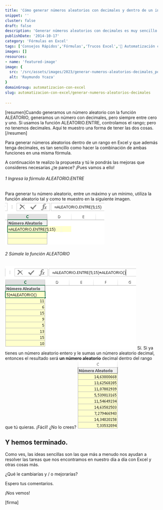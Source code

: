 ```yaml
---
title: 'Cómo generar números aleatorios con decimales y dentro de un intervalo, en Excel (Consejo Rápido)'
snippet: ''
cluster: false
draft: false 
description: 'Generar números aleatorios con decimales es muy sencillo y no necesita de macros. ¿Necesitas una idea? Entonces sigue leyendo y empecemos.'
publishDate: '2014-10-17'
category: 'Fórmulas en Excel'
tags: ['Consejos Rápidos','Fórmulas','Trucos Excel','🤖 Automatización con Excel']
images: []
resources: 
- name: 'featured-image'
image: {
  src: '/src/assets/images/2023/generar-numeros-aleatorios-decimales_portada.png',
  alt: 'Raymundo Ycaza'
}
domainGroup: automatizacion-con-excel
slug: automatizacion-con-excel/generar-numeros-aleatorios-decimales

---
```


\[resumen\]Cuando generamos un número aleatorio con la función ALEATORIO, generamos un número con decimales, pero siempre entre cero y uno. Si usamos la función ALEATORIO.ENTRE, controlamos el rango; pero no tenemos decimales. Aquí te muestro una forma de tener las dos cosas.\[/resumen\]

Para generar números aleatorios dentro de un rango en Excel y que además tenga decimales, es tan sencillo como hacer la combinación de ambas funciones en una misma fórmula.

A continuación te realizo la propuesta y tú le pondrás las mejoras que consideres necesarias ¿te parece? ¡Pues vamos a ello!

###### [](#1-ingresa-la-fórmula-aleatorio.entre)1 Ingresa la fórmula ALEATORIO.ENTRE

Para generar tu número aleatorio, entre un máximo y un mínimo, utiliza la función aleatorio tal y como te muestro en la siguiente imagen. ![Cómo generar números aleatorios dentro de un rango en Excel](images/img_5442dbea4f6cc.png)

###### [](#2-súmale-la-función-aleatorio)2 Súmale la función ALEATORIO

![Cómo generar números aleatorios dentro de un rango en Excel](images/img_5442dc2700e94.png) Sí. Si ya tienes un número aleatorio entero y le sumas un número aleatorio decimal, entonces el resultado será **un número aleatorio** decimal dentro del rango que tú quieras. ¡Fácil! ¿No lo crees? ![Cómo generar números aleatorios dentro de un rango en Excel](images/img_5442dd24c6140.png)

## [](#y-hemos-terminado.)Y hemos terminado.

Como ves, las ideas sencillas son las que más a menudo nos ayudan a resolver las tareas que nos encontramos en nuestro día a día con Excel y otras cosas más.

¿Qué le cambiarías y / o mejorarías?

Espero tus comentarios.

¡Nos vemos!

\[firma\]
